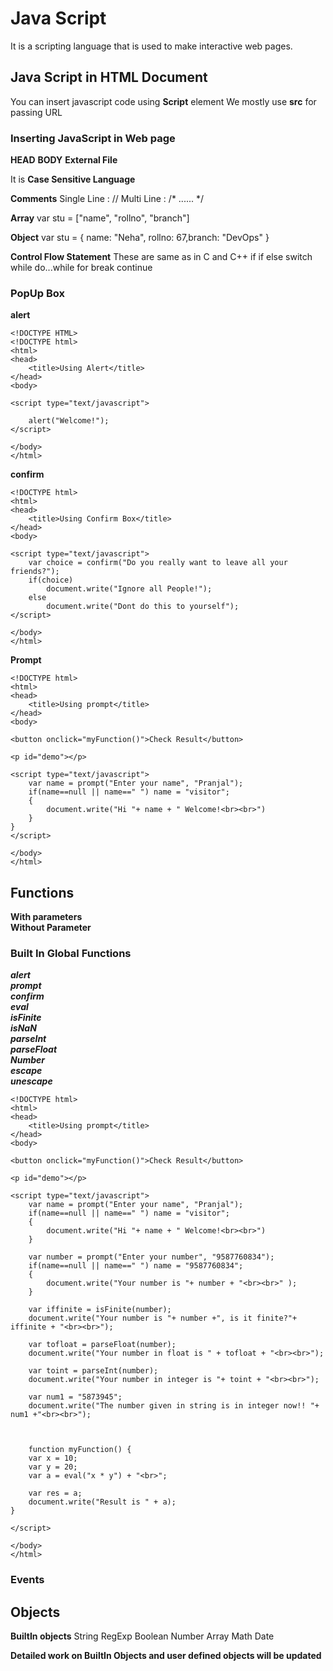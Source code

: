 # Java Script
It is a scripting language that is used to make interactive web pages.

## Java Script in HTML Document
You can insert javascript code using **Script** element
We mostly use **src** for passing URL

### Inserting JavaScript in Web page
**HEAD**
**BODY**
**External File**

It is **Case Sensitive Language**

**Comments**
        Single Line : //
        Multi Line : /* ...... */
        
**Array**
        var stu = ["name", "rollno", "branch"]

**Object**
        var stu = { name: "Neha", rollno: 67,branch: "DevOps" }

**Control Flow Statement**
These are same as in C and C++
if
if else
switch
while
do...while
for
break
continue


### PopUp Box
**alert**
```
<!DOCTYPE HTML>
<!DOCTYPE html>
<html>
<head>
	<title>Using Alert</title>
</head>
<body>

<script type="text/javascript">

	alert("Welcome!");
</script>

</body>
</html>
```

**confirm**
```
<!DOCTYPE html>
<html>
<head>
	<title>Using Confirm Box</title>
</head>
<body>

<script type="text/javascript"> 
	var choice = confirm("Do you really want to leave all your friends?");
	if(choice)
		document.write("Ignore all People!");
	else
		document.write("Dont do this to yourself");
</script>

</body>
</html>
```

**Prompt**
```
<!DOCTYPE html>
<html>
<head>
	<title>Using prompt</title>
</head>
<body>

<button onclick="myFunction()">Check Result</button>

<p id="demo"></p>

<script type="text/javascript">
	var name = prompt("Enter your name", "Pranjal");
	if(name==null || name==" ") name = "visitor";
	{
		document.write("Hi "+ name + " Welcome!<br><br>")
	}
}
</script>

</body>
</html>
```

## Functions
**With parameters** <br /> 
**Without Parameter** <br /> 

### Built In Global Functions

***alert <br /> 
prompt <br /> 
confirm <br /> 
eval <br /> 
isFinite <br /> 
isNaN <br /> 
parseInt <br /> 
parseFloat <br /> 
Number <br /> 
escape <br /> 
unescape***

```
<!DOCTYPE html>
<html>
<head>
	<title>Using prompt</title>
</head>
<body>

<button onclick="myFunction()">Check Result</button>

<p id="demo"></p>

<script type="text/javascript">
	var name = prompt("Enter your name", "Pranjal");
	if(name==null || name==" ") name = "visitor";
	{
		document.write("Hi "+ name + " Welcome!<br><br>")
	}

	var number = prompt("Enter your number", "9587760834");
	if(name==null || name==" ") name = "9587760834";
	{
		document.write("Your number is "+ number + "<br><br>" );
	}

	var iffinite = isFinite(number);
	document.write("Your number is "+ number +", is it finite?"+ iffinite + "<br><br>");

	var tofloat = parseFloat(number);
	document.write("Your number in float is " + tofloat + "<br><br>");

	var toint = parseInt(number);
	document.write("Your number in integer is "+ toint + "<br><br>");

	var num1 = "5873945";
	document.write("The number given in string is in integer now!! "+ num1 +"<br><br>");



	function myFunction() {
	var x = 10;
	var y = 20;
	var a = eval("x * y") + "<br>";

	var res = a;
	document.write("Result is " + a);
}

</script>

</body>
</html>
```

### Events



## Objects

**BuiltIn objects**
String
RegExp
Boolean
Number
Array
Math
Date


**Detailed work on BuiltIn Objects and user defined objects will be updated**
